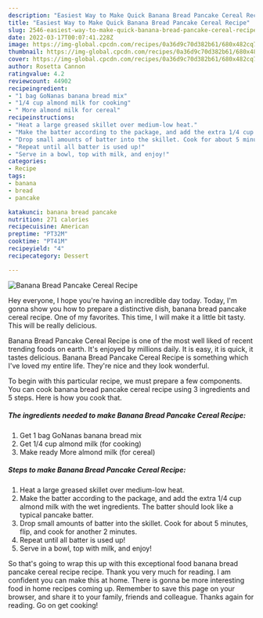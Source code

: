 ```yaml
---
description: "Easiest Way to Make Quick Banana Bread Pancake Cereal Recipe"
title: "Easiest Way to Make Quick Banana Bread Pancake Cereal Recipe"
slug: 2546-easiest-way-to-make-quick-banana-bread-pancake-cereal-recipe
date: 2022-03-17T00:07:41.228Z
image: https://img-global.cpcdn.com/recipes/0a36d9c70d382b61/680x482cq70/banana-bread-pancake-cereal-recipe-recipe-main-photo.jpg
thumbnail: https://img-global.cpcdn.com/recipes/0a36d9c70d382b61/680x482cq70/banana-bread-pancake-cereal-recipe-recipe-main-photo.jpg
cover: https://img-global.cpcdn.com/recipes/0a36d9c70d382b61/680x482cq70/banana-bread-pancake-cereal-recipe-recipe-main-photo.jpg
author: Rosetta Cannon
ratingvalue: 4.2
reviewcount: 44902
recipeingredient:
- "1 bag GoNanas banana bread mix"
- "1/4 cup almond milk for cooking"
- " More almond milk for cereal"
recipeinstructions:
- "Heat a large greased skillet over medium-low heat."
- "Make the batter according to the package, and add the extra 1/4 cup almond milk with the wet ingredients. The batter should look like a typical pancake batter."
- "Drop small amounts of batter into the skillet. Cook for about 5 minutes, flip, and cook for another 2 minutes."
- "Repeat until all batter is used up!"
- "Serve in a bowl, top with milk, and enjoy!"
categories:
- Recipe
tags:
- banana
- bread
- pancake

katakunci: banana bread pancake 
nutrition: 271 calories
recipecuisine: American
preptime: "PT32M"
cooktime: "PT41M"
recipeyield: "4"
recipecategory: Dessert

---
```



![Banana Bread Pancake Cereal Recipe](https://img-global.cpcdn.com/recipes/0a36d9c70d382b61/680x482cq70/banana-bread-pancake-cereal-recipe-recipe-main-photo.jpg)

Hey everyone, I hope you're having an incredible day today. Today, I'm gonna show you how to prepare a distinctive dish, banana bread pancake cereal recipe. One of my favorites. This time, I will make it a little bit tasty. This will be really delicious.



Banana Bread Pancake Cereal Recipe is one of the most well liked of recent trending foods on earth. It's enjoyed by millions daily. It is easy, it is quick, it tastes delicious. Banana Bread Pancake Cereal Recipe is something which I've loved my entire life. They're nice and they look wonderful.


To begin with this particular recipe, we must prepare a few components. You can cook banana bread pancake cereal recipe using 3 ingredients and 5 steps. Here is how you cook that.

<!--inarticleads1-->

##### The ingredients needed to make Banana Bread Pancake Cereal Recipe:

1. Get 1 bag GoNanas banana bread mix
1. Get 1/4 cup almond milk (for cooking)
1. Make ready  More almond milk (for cereal)




<!--inarticleads2-->

##### Steps to make Banana Bread Pancake Cereal Recipe:

1. Heat a large greased skillet over medium-low heat.
1. Make the batter according to the package, and add the extra 1/4 cup almond milk with the wet ingredients. The batter should look like a typical pancake batter.
1. Drop small amounts of batter into the skillet. Cook for about 5 minutes, flip, and cook for another 2 minutes.
1. Repeat until all batter is used up!
1. Serve in a bowl, top with milk, and enjoy!




So that's going to wrap this up with this exceptional food banana bread pancake cereal recipe recipe. Thank you very much for reading. I am confident you can make this at home. There is gonna be more interesting food in home recipes coming up. Remember to save this page on your browser, and share it to your family, friends and colleague. Thanks again for reading. Go on get cooking!
